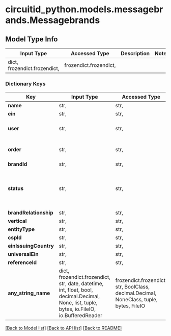 # circuitid_python.models.messagebrands.Messagebrands

## Model Type Info
Input Type | Accessed Type | Description | Notes
------------ | ------------- | ------------- | -------------
dict, frozendict.frozendict,  | frozendict.frozendict,  |  | 

### Dictionary Keys
Key | Input Type | Accessed Type | Description | Notes
------------ | ------------- | ------------- | ------------- | -------------
**name** | str,  | str,  |  | 
**ein** | str,  | str,  |  | 
**user** | str,  | str,  | ObjectId (unique 12 bytes ID) | 
**order** | str,  | str,  | ObjectId (unique 12 bytes ID) | 
**brandId** | str,  | str,  |  | [optional] 
**status** | str,  | str,  |  | [optional] must be one of ["verified", "unverified", ] 
**brandRelationship** | str,  | str,  |  | [optional] 
**vertical** | str,  | str,  |  | [optional] 
**entityType** | str,  | str,  |  | [optional] 
**cspId** | str,  | str,  |  | [optional] 
**einIssuingCountry** | str,  | str,  |  | [optional] 
**universalEin** | str,  | str,  |  | [optional] 
**referenceId** | str,  | str,  |  | [optional] 
**any_string_name** | dict, frozendict.frozendict, str, date, datetime, int, float, bool, decimal.Decimal, None, list, tuple, bytes, io.FileIO, io.BufferedReader | frozendict.frozendict, str, BoolClass, decimal.Decimal, NoneClass, tuple, bytes, FileIO | any string name can be used but the value must be the correct type | [optional]

[[Back to Model list]](../../README.md#documentation-for-models) [[Back to API list]](../../README.md#documentation-for-api-endpoints) [[Back to README]](../../README.md)

